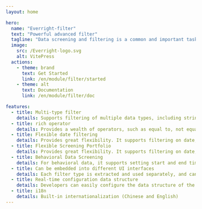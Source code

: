 ```yaml
---
layout: home

hero:
  name: "Everright-filter"
  text: "Powerful advanced filter"
  tagline: "Data screening and filtering is a common and important task. Everright-filter provides an intuitive and friendly user interface and rich filter conditions, making it easy to filter and filter data."
  image:
    src: /Everright-logo.svg
    alt: VitePress
  actions:
    - theme: brand
      text: Get Started
      link: /en/module/filter/started
    - theme: alt
      text: Documentation
      link: /en/module/filter/doc

features:
  - title: Multi-type filter
    details: Supports filtering of multiple data types, including string, number, dropdown, cascade, region, date and time. Whether you need to filter different types of data, it can meet your needs.
  - title: rich operator
    details: Provides a wealth of operators, such as equal to, not equal to, greater than, less than, interval, etc., allowing you to flexibly define filtering rules based on specific conditions.
  - title: Flexible date filtering
    details: Provides great flexibility. It supports filtering on date, year, month and day. It also supports the selection of relative time and absolute time, such as today, this week, this month, this year, past N days/hours, future N days/hours, etc. This makes date filtering more flexible and can meet the needs of various time dimensions.
  - title: Flexible Screening Portfolio
    details: Provides great flexibility. It supports filtering on date, year, month and day. It also supports the selection of relative time and absolute time, such as today, this week, this month, this year, past N days/hours, future N days/hours, etc. This makes date filtering more flexible and can meet the needs of various time dimensions.
  - title: Behavioral Data Screening
    details: For behavioral data, it supports setting start and end time, limit times and limit attributes. You can precisely filter out actions that occurred within a specific time period, and further filter based on frequency and attribute conditions.
  - title: Can be embedded into different UI interfaces
    details: Each filter type is extracted and used separately, and can be easily embedded into different UI interfaces. Whether it is a search box, a filter panel or a table header, everright-filter can provide consistent functions and data structures, eliminating the need to develop separate filter functions for different interfaces, saving development resources and time.
  - title: Real-time configuration data structure
    details: Developers can easily configure the data structure of the required functions according to the document UI interface, saving the tedious manual coding and debugging process.
  - title: i18n
    details: Built-in internationalization (Chinese and English)
---
```


<script setup>
import { useData, useRoute, useRouter } from 'vitepress'
import {
  VPTeamPage,
  VPTeamPageTitle,
  VPTeamMembers,
  VPTeamPageSection
} from 'vitepress/theme'
// import db from '/theme/VPTeamMembers.vue'
const {
  lang
} = useData()
</script>
